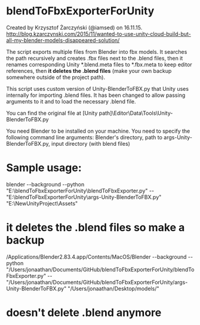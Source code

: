 # blendToFbxExporterForUnity

Created by Krzysztof Żarczyński (@iamsed) on 16.11.15.
http://blog.kzarczynski.com/2015/11/wanted-to-use-unity-cloud-build-but-all-my-blender-models-disappeared-solution/

The script exports multiple files from Blender into fbx models. 
It searches the path recursively and creates .fbx files next to the .blend files, then it renames corresponding Unity *.blend.meta files to *.fbx.meta to keep editor references, then <b>it deletes the .blend files</b> (make your own backup somewhere outside of the project path).

This script uses custom version of Unity-BlenderToFBX.py that Unity uses internally for importing .blend files. It has been changed to allow passing arguments to it and to load the necessary .blend file.

You can find the original file at [Unity path]\Editor\Data\Tools\Unity-BlenderToFBX.py

You need Blender to be installed on your machine. 
You need to specify the following command line arguments: 
Blender's directory, path to args-Unity-BlenderToFBX.py, input directory (with blend files) 

# Sample usage:

blender --background --python "E:\blendToFbxExporterForUnity\blendToFbxExporter.py" -- "E:\blendToFbxExporterForUnity\args-Unity-BlenderToFBX.py" "E:\NewUnityProject\Assets"	

# it deletes the .blend files so make a backup


/Applications/Blender2.83.4.app/Contents/MacOS/Blender  --background --python "/Users/jonaathan/Documents/GitHub/blendToFbxExporterForUnity/blendToFbxExporter.py" -- "/Users/jonaathan/Documents/GitHub/blendToFbxExporterForUnity/args-Unity-BlenderToFBX.py" "/Users/jonaathan/Desktop/models/"

# doesn't delete .blend anymore